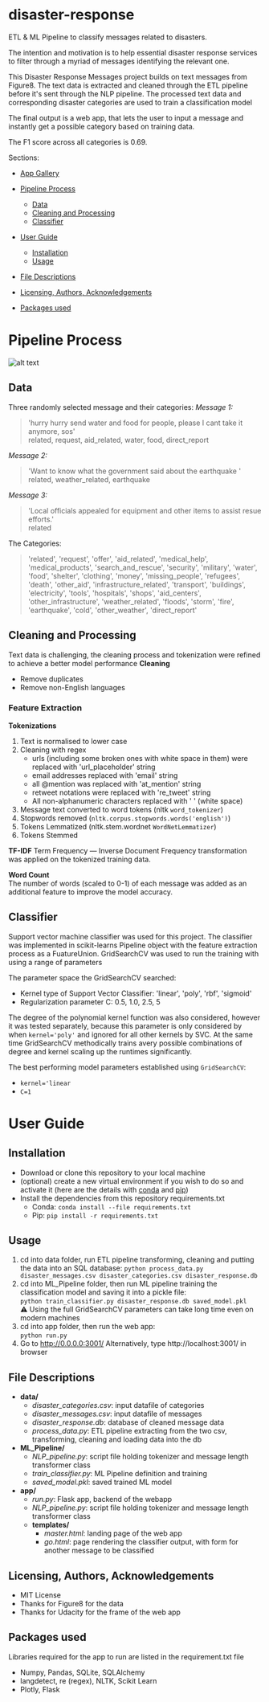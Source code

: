 # disaster-response
ETL &amp; ML Pipeline to classify messages related to disasters.

The intention and motivation is to help essential disaster response services to filter through a myriad of messages identifying the relevant one.

This Disaster Response Messages project builds on text messages from Figure8.
The text data is extracted and cleaned through the ETL pipeline before it's sent through the NLP pipeline.
The processed text data and corresponding disaster categories are used to train a classification model

The final output is a web app, that lets the user to input a message and instantly get a possible category based on training data.

The F1 score across all categories is 0.69.

Sections:
- [App Gallery](#App-Gallery)
- [Pipeline Process](#Pipeline-Process)
    - [Data](#Data)
    - [Cleaning and Processing](#Cleaning-and-Processing)  
    - [Classifier](#Classifier)
    
- [User Guide](#User-Guide)
    - [Installation](#Installation)
    - [Usage](#Usage)

- [File Descriptions](#File-Descriptions)  
- [Licensing, Authors, Acknowledgements](#Licensing,-Authors,-Acknowledgements)  
- [Packages used](#Packages-used)


# Pipeline Process  
![alt text](http://url/to/img.png)

## Data
Three randomly selected message and their categories:
_Message 1:_
> 'hurry hurry send water and food for people, please I cant take it anymore, sos'  
> related, request, aid_related, water, food, direct_report  

_Message 2:_  
> 'Want to know what the government said about the earthquake '  
> related, weather_related, earthquake

_Message 3:_  
> 'Local officials appealed for equipment and other items to assist resue efforts.'  
> related
 

The Categories:
> 'related', 'request', 'offer', 'aid_related', 'medical_help', 'medical_products', 'search_and_rescue', 'security',
> 'military', 'water', 'food', 'shelter', 'clothing', 'money', 'missing_people', 'refugees', 'death', 'other_aid',
> 'infrastructure_related', 'transport', 'buildings', 'electricity', 'tools', 'hospitals', 'shops', 'aid_centers',
> 'other_infrastructure', 'weather_related', 'floods', 'storm', 'fire', 'earthquake', 'cold', 'other_weather', 'direct_report'

## Cleaning and Processing
Text data is challenging, the cleaning process and tokenization were refined to achieve a better model performance
__Cleaning__
- Remove duplicates
- Remove non-English languages

### Feature Extraction  
__Tokenizations__  
1. Text is normalised to lower case
2. Cleaning with regex
    - urls (including some broken ones with white space in them) were replaced with 'url_placeholder' string
    - email addresses replaced with 'email' string
    - all @mention was replaced with 'at_mention' string
    - retweet notations were replaced with 're_tweet' string
    - All non-alphanumeric characters replaced with ' ' (white space)
3. Message text converted to word tokens (nltk `word_tokenizer`)
4. Stopwords removed (`nltk.corpus.stopwords.words('english')`)
5. Tokens Lemmatized (nltk.stem.wordnet `WordNetLemmatizer`)
6. Tokens Stemmed

__TF-IDF__
Term Frequency — Inverse Document Frequency transformation was applied on the tokenized training data.

__Word Count__  
The number of words (scaled to 0-1) of each message was added as an additional feature to improve the model accuracy. 

## Classifier
Support vector machine classifier was used for this project. 
The classifier was implemented in scikit-learns Pipeline object with the feature extraction process as a FuatureUnion.
GridSearchCV was used to run the training with using a range of parameters

The parameter space the GridSearchCV searched:
- Kernel type of Support Vector Classifier: 'linear', 'poly', 'rbf', 'sigmoid'
- Regularization parameter C: 0.5, 1.0, 2.5, 5

The degree of the polynomial kernel function was also considered, however it was tested separately, because this parameter is only considered by when `kernel='poly'` and ignored for all other kernels by SVC.
At the same time GridSearchCV methodically trains avery possible combinations of degree and kernel scaling up the runtimes significantly.
 
The best performing model parameters established using `GridSearchCV`:
- `kernel='linear`
- `C=1`

# User Guide
## Installation
- Download or clone this repository to your local machine
- (optional) create a new virtual environment if you wish to do so and activate it (here are the details with [conda](https://docs.conda.io/projects/conda/en/4.6.1/user-guide/tasks/manage-environments.html) and [pip](https://packaging.python.org/guides/installing-using-pip-and-virtual-environments/))
- Install the dependencies from this repository requirements.txt
    - Conda: `conda install --file requirements.txt`
    - Pip: `pip install -r requirements.txt`

## Usage
1. cd into data folder, run ETL pipeline transforming, cleaning and putting the data into an SQL database:
    `python process_data.py disaster_messages.csv disaster_categories.csv disaster_response.db`  
2. cd into ML_Pipeline folder, then run ML pipeline training the classification model and saving it into a pickle file:  
    `python train_classifier.py disaster_response.db saved_model.pkl`  
    :warning: Using the full GridSearchCV parameters can take long time even on modern machines  
3. cd into app folder, then run the web app:  
    `python run.py`  
4. Go to http://0.0.0.0:3001/ Alternatively, type http://localhost:3001/ in browser  

## File Descriptions
* __data/__  
    * _disaster_categories.csv_:  input datafile of categories  
    * _disaster_messages.csv_:    input datafile of messages  
    * _disaster_response.db_:     database of cleaned message data  
    * _process_data.py_:          ETL pipeline extracting from the two csv, transforming, cleaning and loading data into the db  
* __ML_Pipeline/__  
    * _NLP_pipeline.py_:          script file holding tokenizer and message length transformer class  
    * _train_classifier.py_:      ML Pipeline definition and training  
    * _saved_model.pkl_:          saved trained ML model  
* __app/__  
    * _run.py_:                   Flask app, backend of the webapp  
    * _NLP_pipeline.py_:          script file holding tokenizer and message length transformer class  
    * __templates/__
        * _master.html_:          landing page of the web app  
        * _go.html_:              page rendering the classifier output, with form for another message to be classified  

## Licensing, Authors, Acknowledgements 
- MIT License
- Thanks for Figure8 for the data
- Thanks for Udacity for the frame of the web app

## Packages used
Libraries required for the app to run are listed in the requirement.txt file
- Numpy, Pandas, SQLite, SQLAlchemy
- langdetect, re (regex), NLTK, Scikit Learn
- Plotly, Flask


